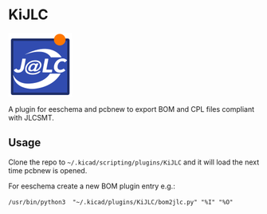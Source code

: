 # KiJLC

![KiJLC logo](KiJLC_128x128.png)

A plugin for eeschema and pcbnew to export BOM and CPL files compliant with JLCSMT.

## Usage

Clone the repo to `~/.kicad/scripting/plugins/KiJLC` and it will load the next time pcbnew is opened.

For eeschema create a new BOM plugin entry e.g.:

`/usr/bin/python3  "~/.kicad/plugins/KiJLC/bom2jlc.py" "%I" "%O"`
